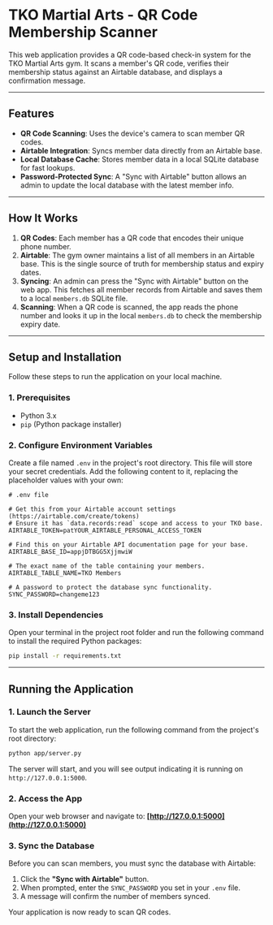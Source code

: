 # TKO Martial Arts - QR Code Membership Scanner

This web application provides a QR code-based check-in system for the TKO Martial Arts gym. It scans a member's QR code, verifies their membership status against an Airtable database, and displays a confirmation message.

---

## Features

- **QR Code Scanning**: Uses the device's camera to scan member QR codes.
- **Airtable Integration**: Syncs member data directly from an Airtable base.
- **Local Database Cache**: Stores member data in a local SQLite database for fast lookups.
- **Password-Protected Sync**: A "Sync with Airtable" button allows an admin to update the local database with the latest member info.

---

## How It Works

1.  **QR Codes**: Each member has a QR code that encodes their unique phone number.
2.  **Airtable**: The gym owner maintains a list of all members in an Airtable base. This is the single source of truth for membership status and expiry dates.
3.  **Syncing**: An admin can press the "Sync with Airtable" button on the web app. This fetches all member records from Airtable and saves them to a local `members.db` SQLite file.
4.  **Scanning**: When a QR code is scanned, the app reads the phone number and looks it up in the local `members.db` to check the membership expiry date.

---

## Setup and Installation

Follow these steps to run the application on your local machine.

### 1. Prerequisites

- Python 3.x
- `pip` (Python package installer)

### 2. Configure Environment Variables

Create a file named `.env` in the project's root directory. This file will store your secret credentials. Add the following content to it, replacing the placeholder values with your own:

```
# .env file

# Get this from your Airtable account settings (https://airtable.com/create/tokens)
# Ensure it has `data.records:read` scope and access to your TKO base.
AIRTABLE_TOKEN=patYOUR_AIRTABLE_PERSONAL_ACCESS_TOKEN

# Find this on your Airtable API documentation page for your base.
AIRTABLE_BASE_ID=appjDTBGG5XjjmwiW

# The exact name of the table containing your members.
AIRTABLE_TABLE_NAME=TKO Members

# A password to protect the database sync functionality.
SYNC_PASSWORD=changeme123
```

### 3. Install Dependencies

Open your terminal in the project root folder and run the following command to install the required Python packages:

```sh
pip install -r requirements.txt
```

---

## Running the Application

### 1. Launch the Server

To start the web application, run the following command from the project's root directory:

```sh
python app/server.py
```

The server will start, and you will see output indicating it is running on `http://127.0.0.1:5000`.

### 2. Access the App

Open your web browser and navigate to:
**[http://127.0.0.1:5000](http://127.0.0.1:5000)**

### 3. Sync the Database

Before you can scan members, you must sync the database with Airtable:
1.  Click the **"Sync with Airtable"** button.
2.  When prompted, enter the `SYNC_PASSWORD` you set in your `.env` file.
3.  A message will confirm the number of members synced.

Your application is now ready to scan QR codes.
